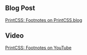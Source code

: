 ## Blog Post

[PrintCSS: Footnotes on PrintCSS.blog](https://medium.com/printcss/printcss-footnotes-9bb67fb2064b)

## Video

[PrintCSS: Footnotes on YouTube](https://youtu.be/s20CkAAbCbQ)
